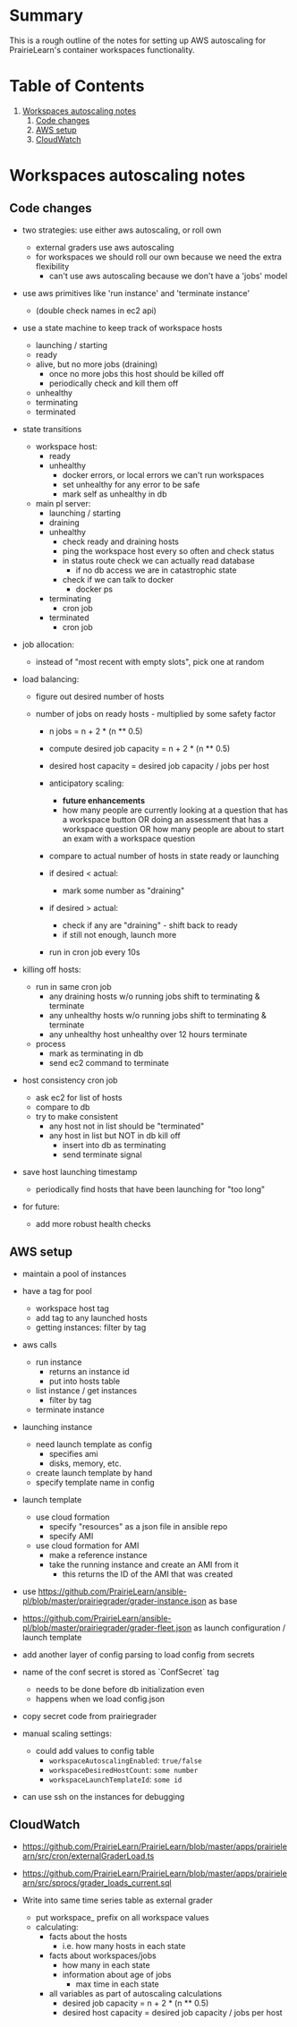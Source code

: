 # Summary

This is a rough outline of the notes for setting up AWS autoscaling for PrairieLearn's container workspaces functionality.

<!-- This was auto-converted to markdown from org mode, which is why you might see some strange links -->

# Table of Contents

1.  [Workspaces autoscaling notes](#org0a4f21f)
    1.  [Code changes](#org4b4bf2c)
    2.  [AWS setup](#org874aef4)
    3.  [CloudWatch](#org3bd0531)

<a id="org0a4f21f"></a>

# Workspaces autoscaling notes

<a id="org4b4bf2c"></a>

## Code changes

- two strategies: use either aws autoscaling, or roll own

  - external graders use aws autoscaling
  - for workspaces we should roll our own because we need the extra flexibility
    - can't use aws autoscaling because we don't have a 'jobs' model

- use aws primitives like 'run instance' and 'terminate instance'

  - (double check names in ec2 api)

- use a state machine to keep track of workspace hosts

  - launching / starting
  - ready
  - alive, but no more jobs (draining)
    - once no more jobs this host should be killed off
    - periodically check and kill them off
  - unhealthy
  - terminating
  - terminated

- state transitions

  - workspace host:
    - ready
    - unhealthy
      - docker errors, or local errors we can't run workspaces
      - set unhealthy for any error to be safe
      - mark self as unhealthy in db
  - main pl server:
    - launching / starting
    - draining
    - unhealthy
      - check ready and draining hosts
      - ping the workspace host every so often and check status
      - in status route check we can actually read database
        - if no db access we are in catastrophic state
      - check if we can talk to docker
        - docker ps
    - terminating
      - cron job
    - terminated
      - cron job

- job allocation:

  - instead of "most recent with empty slots", pick one at random

- load balancing:

  - figure out desired number of hosts

  - number of jobs on ready hosts - multiplied by some safety factor

    - n jobs = n + 2 \* (n \*\* 0.5)

    - compute desired job capacity = n + 2 \* (n \*\* 0.5)
    - desired host capacity = desired job capacity / jobs per host
    - anticipatory scaling:

      - **future enhancements**
      - how many people are currently looking at a question that has a workspace button OR
        doing an assessment that has a workspace question OR
        how many people are about to start an exam with a workspace question

    - compare to actual number of hosts in state ready or launching
    - if desired < actual:
      - mark some number as "draining"
    - if desired > actual:
      - check if any are "draining" - shift back to ready
      - if still not enough, launch more
    - run in cron job every 10s

- killing off hosts:

  - run in same cron job
    - any draining hosts w/o running jobs shift to terminating & terminate
    - any unhealthy hosts w/o running jobs shift to terminating & terminate
    - any unhealthy host unhealthy over 12 hours terminate
  - process
    - mark as terminating in db
    - send ec2 command to terminate

- host consistency cron job

  - ask ec2 for list of hosts
  - compare to db
  - try to make consistent
    - any host not in list should be "terminated"
    - any host in list but NOT in db kill off
      - insert into db as terminating
      - send terminate signal

- save host launching timestamp

  - periodically find hosts that have been launching for "too long"

- for future:
  - add more robust health checks

<a id="org874aef4"></a>

## AWS setup

- maintain a pool of instances
- have a tag for pool

  - workspace host tag
  - add tag to any launched hosts
  - getting instances: filter by tag

- aws calls

  - run instance
    - returns an instance id
    - put into hosts table
  - list instance / get instances
    - filter by tag
  - terminate instance

- launching instance

  - need launch template as config
    - specifies ami
    - disks, memory, etc.
  - create launch template by hand
  - specify template name in config

- launch template

  - use cloud formation
    - specify "resources" as a json file in ansible repo
    - specify AMI
  - use cloud formation for AMI
    - make a reference instance
    - take the running instance and create an AMI from it
      - this returns the ID of the AMI that was created

- use <https://github.com/PrairieLearn/ansible-pl/blob/master/prairiegrader/grader-instance.json> as base
- <https://github.com/PrairieLearn/ansible-pl/blob/master/prairiegrader/grader-fleet.json> as launch configuration / launch template
- add another layer of config parsing to load config from secrets
- name of the conf secret is stored as \`ConfSecret\` tag
  - needs to be done before db initialization even
  - happens when we load config.json
- copy secret code from prairiegrader

- manual scaling settings:

  - could add values to config table
    - `workspaceAutoscalingEnabled`: `true/false`
    - `workspaceDesiredHostCount`: `some number`
    - `workspaceLaunchTemplateId`: `some id`

- can use ssh on the instances for debugging

<a id="org3bd0531"></a>

## CloudWatch

- <https://github.com/PrairieLearn/PrairieLearn/blob/master/apps/prairielearn/src/cron/externalGraderLoad.ts>
- <https://github.com/PrairieLearn/PrairieLearn/blob/master/apps/prairielearn/src/sprocs/grader_loads_current.sql>

- Write into same time series table as external grader
  - put workspace\_ prefix on all workspace values
  - calculating:
    - facts about the hosts
      - i.e. how many hosts in each state
    - facts about workspaces/jobs
      - how many in each state
      - information about age of jobs
        - max time in each state
    - all variables as part of autoscaling calculations
      - desired job capacity = n + 2 \* (n \*\* 0.5)
      - desired host capacity = desired job capacity / jobs per host
